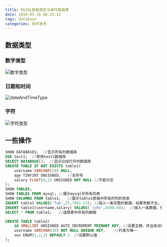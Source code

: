 ```yaml
---
title: MySQL数据类型与操作数据表
date: 2018-03-16 00:15:12
tags: database
categories: 软件技术
---
```


## 数据类型

### 数字类型

![数字类型](https://gcore.jsdelivr.net/gh/goldsubmarine/cdn@master/blog/numberType.png)

### 日期和时间

![dateAndTimeType](https://gcore.jsdelivr.net/gh/goldsubmarine/cdn@master/blog/dateAndTimeType.png)

### 字符

![字符类型](https://gcore.jsdelivr.net/gh/goldsubmarine/cdn@master/blog/stringType.png)

## 一些操作

```sql
SHOW DATABASES;  //显示所有的数据库
USE test1;  //使用test1数据库
SELECT DATABASE();  //显示已经打开的数据库
CREATE TABLE IF NOT EXISTS table1(
    username VARCHAR(20) NULL,
    age TINYINT UNSIGNED,   //无符号
    salary FLOAT(8,2) UNSIGNED NOT NULL //不能为空
);
SHOW TABLES;
SHOW TABLES FROM mysql; //展示mysql中所有的表
SHOW COLUMNS FROM table1;   //展示table1表格中所有的列的信息
INSERT table1 VALUES('Tom',25,7865.23); //插入一条完整的数据，如果参数不全，则会报错
INSERT table1(username,salary) VALUES('john',4500.69);  //插入一条数据，但只有两个参数
SELECT * FROM table1;   //选择表中所有的数据

CREATE TABLE table2(
    id SMALLINT UNSIGNED AUTO_INCREMENT PRIMARY KEY, //设置主键，并且自动增长
    username VARCHAR(30) NOT NULL UNIQUE KEY,    //约束为唯一
    sex ENUM(1,2,3) DEFAULT 3  //设置默认值
);

```